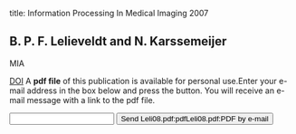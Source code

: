 title: Information Processing In Medical Imaging 2007

## B. P. F. Lelieveldt and N. Karssemeijer
MIA

<a href="https://doi.org/10.1016/j.media.2008.03.005">DOI</a>
A <b>pdf file</b> of this publication is available for personal use.Enter your e-mail address in the box below and press the button. You will receive an e-mail message with a link to the pdf file.
<form action="sender.php">  <input type="text" name="email">  <input type="submit" value="Send Leli08.pdf:pdfLeli08.pdf:PDF by e-mail"></form>